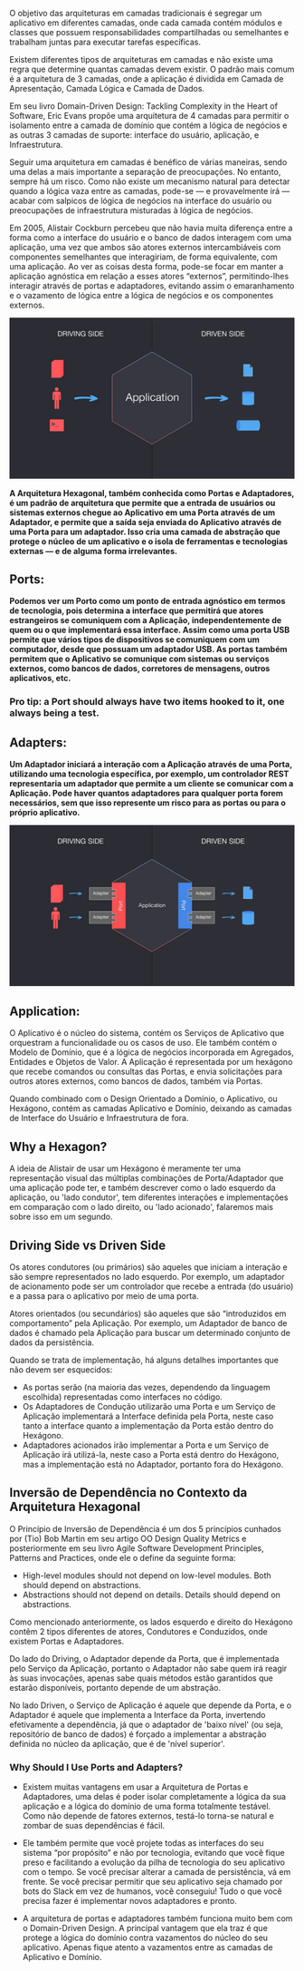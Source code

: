 O objetivo das arquiteturas em camadas tradicionais é segregar um aplicativo em diferentes camadas, onde cada camada contém módulos e classes que possuem responsabilidades compartilhadas ou semelhantes e trabalham juntas para executar tarefas específicas.

Existem diferentes tipos de arquiteturas em camadas e não existe uma regra que determine quantas camadas devem existir. O padrão mais comum é a arquitetura de 3 camadas, onde a aplicação é dividida em Camada de Apresentação, Camada Lógica e Camada de Dados.

Em seu livro Domain-Driven Design: Tackling Complexity in the Heart of Software, Eric Evans propõe uma arquitetura de 4 camadas para permitir o isolamento entre a camada de domínio que contém a lógica de negócios e as outras 3 camadas de suporte: interface do usuário, aplicação, e Infraestrutura.

Seguir uma arquitetura em camadas é benéfico de várias maneiras, sendo uma delas a mais importante a separação de preocupações. No entanto, sempre há um risco. Como não existe um mecanismo natural para detectar quando a lógica vaza entre as camadas, pode-se — e provavelmente irá — acabar com salpicos de lógica de negócios na interface do usuário ou preocupações de infraestrutura misturadas à lógica de negócios.

Em 2005, Alistair Cockburn percebeu que não havia muita diferença entre a forma como a interface do usuário e o banco de dados interagem com uma aplicação, uma vez que ambos são atores externos intercambiáveis com componentes semelhantes que interagiriam, de forma equivalente, com uma aplicação. Ao ver as coisas desta forma, pode-se focar em manter a aplicação agnóstica em relação a esses atores “externos”, permitindo-lhes interagir através de portas e adaptadores, evitando assim o emaranhamento e o vazamento de lógica entre a lógica de negócios e os componentes externos.

![Adaptadores (Adapters)](docs/hexagonal0.webp)



__A Arquitetura Hexagonal, também conhecida como Portas e Adaptadores, é um padrão de arquitetura que permite que a entrada de usuários ou sistemas externos chegue ao Aplicativo em uma Porta através de um Adaptador, e permite que a saída seja enviada do Aplicativo através de uma Porta para um adaptador. Isso cria uma camada de abstração que protege o núcleo de um aplicativo e o isola de ferramentas e tecnologias externas — e de alguma forma irrelevantes.__

## Ports:

**Podemos ver um Porto como um ponto de entrada agnóstico em termos de tecnologia, pois determina a interface que permitirá que atores estrangeiros se comuniquem com a Aplicação, independentemente de quem ou o que implementará essa interface. Assim como uma porta USB permite que vários tipos de dispositivos se comuniquem com um computador, desde que possuam um adaptador USB. As portas também permitem que o Aplicativo se comunique com sistemas ou serviços externos, como bancos de dados, corretores de mensagens, outros aplicativos, etc.**

### Pro tip: a Port should always have two items hooked to it, one always being a test.



## Adapters:

**Um Adaptador iniciará a interação com a Aplicação através de uma Porta, utilizando uma tecnologia específica, por exemplo, um controlador REST representaria um adaptador que permite a um cliente se comunicar com a Aplicação. Pode haver quantos adaptadores para qualquer porta forem necessários, sem que isso represente um risco para as portas ou para o próprio aplicativo.**


![Adaptadores (Adapters)](docs/hexagonal4.webp)

## Application:

O Aplicativo é o núcleo do sistema, contém os Serviços de Aplicativo que orquestram a funcionalidade ou os casos de uso. Ele também contém o Modelo de Domínio, que é a lógica de negócios incorporada em Agregados, Entidades e Objetos de Valor. A Aplicação é representada por um hexágono que recebe comandos ou consultas das Portas, e envia solicitações para outros atores externos, como bancos de dados, também via Portas.

Quando combinado com o Design Orientado a Domínio, o Aplicativo, ou Hexágono, contém as camadas Aplicativo e Domínio, deixando as camadas de Interface do Usuário e Infraestrutura de fora.




## Why a Hexagon?

A ideia de Alistair de usar um Hexágono é meramente ter uma representação visual das múltiplas combinações de Porta/Adaptador que uma aplicação pode ter, e também descrever como o lado esquerdo da aplicação, ou 'lado condutor', tem diferentes interações e implementações em comparação com o lado direito, ou 'lado acionado', falaremos mais sobre isso em um segundo.


## Driving Side vs Driven Side

Os atores condutores (ou primários) são aqueles que iniciam a interação e são sempre representados no lado esquerdo. Por exemplo, um adaptador de acionamento pode ser um controlador que recebe a entrada (do usuário) e a passa para o aplicativo por meio de uma porta.

Atores orientados (ou secundários) são aqueles que são “introduzidos em comportamento” pela Aplicação. Por exemplo, um Adaptador de banco de dados é chamado pela Aplicação para buscar um determinado conjunto de dados da persistência.

Quando se trata de implementação, há alguns detalhes importantes que não devem ser esquecidos:


* As portas serão (na maioria das vezes, dependendo da linguagem escolhida) representadas como interfaces no código.
* Os Adaptadores de Condução utilizarão uma Porta e um Serviço de Aplicação implementará a Interface definida pela Porta, neste caso tanto a interface quanto a implementação da Porta estão dentro do Hexágono.
* Adaptadores acionados irão implementar a Porta e um Serviço de Aplicação irá utilizá-la, neste caso a Porta está dentro do Hexágono, mas a implementação está no Adaptador, portanto fora do Hexágono.


## Inversão de Dependência no Contexto da Arquitetura Hexagonal

O Princípio de Inversão de Dependência é um dos 5 princípios cunhados por (Tio) Bob Martin em seu artigo OO Design Quality Metrics e posteriormente em seu livro Agile Software Development Principles, Patterns and Practices, onde ele o define da seguinte forma:

- High-level modules should not depend on low-level modules. Both should depend on abstractions.
- Abstractions should not depend on details. Details should depend on abstractions.


Como mencionado anteriormente, os lados esquerdo e direito do Hexágono contêm 2 tipos diferentes de atores, Condutores e Conduzidos, onde existem Portas e Adaptadores.

Do lado do Driving, o Adaptador depende da Porta, que é implementada pelo Serviço da Aplicação, portanto o Adaptador não sabe quem irá reagir às suas invocações, apenas sabe quais métodos estão garantidos que estarão disponíveis, portanto depende de um abstração.

No lado Driven, o Serviço de Aplicação é aquele que depende da Porta, e o Adaptador é aquele que implementa a Interface da Porta, invertendo efetivamente a dependência, já que o adaptador de 'baixo nível' (ou seja, repositório de banco de dados) é forçado a implementar a abstração definida no núcleo da aplicação, que é de 'nível superior'.



### Why Should I Use Ports and Adapters?

- Existem muitas vantagens em usar a Arquitetura de Portas e Adaptadores, uma delas é poder isolar completamente a lógica da sua aplicação e a lógica do domínio de uma forma totalmente testável. Como não depende de fatores externos, testá-lo torna-se natural e zombar de suas dependências é fácil.


- Ele também permite que você projete todas as interfaces do seu sistema “por propósito” e não por tecnologia, evitando que você fique preso e facilitando a evolução da pilha de tecnologia do seu aplicativo com o tempo. Se você precisar alterar a camada de persistência, vá em frente. Se você precisar permitir que seu aplicativo seja chamado por bots do Slack em vez de humanos, você conseguiu! Tudo o que você precisa fazer é implementar novos adaptadores e pronto.


- A arquitetura de portas e adaptadores também funciona muito bem com o Domain-Driven Design. A principal vantagem que ela traz é que protege a lógica do domínio contra vazamentos do núcleo do seu aplicativo. Apenas fique atento a vazamentos entre as camadas de Aplicativo e Domínio.